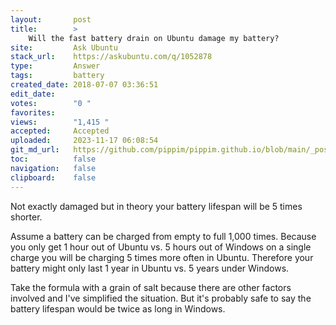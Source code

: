 ```yaml
---
layout:       post
title:        >
    Will the fast battery drain on Ubuntu damage my battery?
site:         Ask Ubuntu
stack_url:    https://askubuntu.com/q/1052878
type:         Answer
tags:         battery
created_date: 2018-07-07 03:36:51
edit_date:    
votes:        "0 "
favorites:    
views:        "1,415 "
accepted:     Accepted
uploaded:     2023-11-17 06:08:54
git_md_url:   https://github.com/pippim/pippim.github.io/blob/main/_posts/2018/2018-07-07-Will-the-fast-battery-drain-on-Ubuntu-damage-my-battery_.md
toc:          false
navigation:   false
clipboard:    false
---
```


Not exactly damaged but in theory your battery lifespan will be 5 times shorter.

Assume a battery can be charged from empty to full 1,000 times. Because you only get 1 hour out of Ubuntu vs. 5 hours out of Windows on a single charge you will be charging 5 times more often in Ubuntu. Therefore your battery might only last 1 year in Ubuntu vs. 5 years under Windows.

Take the formula with a grain of salt because there are other factors involved and I've simplified the situation. But it's probably safe to say the battery lifespan would be twice as long in Windows.
